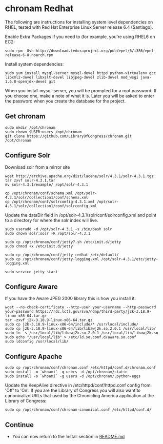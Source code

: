 chronam Redhat
==============

The following are instructions for installing system level dependencies on
RHEL, tested with Red Hat Enterprise Linux Server release 6.4 (Santiago).

Enable Extra Packages if you need to (for example, you're using RHEL6 on EC2:

    sudo rpm -Uvh http://download.fedoraproject.org/pub/epel/6/i386/epel-release-6-8.noarch.rpm

Install system dependencies:

    sudo yum install mysql-server mysql-devel httpd python-virtualenv gcc libxml2-devel libxslt-devel libjpeg-devel zlib-devel mod_wsgi java-1.6.0-openjdk-devel git

When you install mysql-server, you will be prompted for a root password. If
you choose one, make a note of what it is. Later you will be asked to enter
the password when you create the database for the project.

Get chronam
-----------

    sudo mkdir /opt/chronam
    sudo chown $USER:users /opt/chronam
    git clone https://github.com/LibraryOfCongress/chronam.git /opt/chronam

Configure Solr
--------------

Download solr from a mirror site

    wget http://archive.apache.org/dist/lucene/solr/4.3.1/solr-4.3.1.tgz
    tar zxvf solr-4.3.1.tar
    mv solr-4.3.1/example/ /opt/solr-4.3.1

    cp /opt/chronam/conf/schema.xml /opt/solr-4.3.1/solr/collection1/conf/schema.xml
    cp /opt/chronam/conf/solrconfig-4.3.1.xml /opt/solr-4.3.1/solr/collection1/conf/solrconfig.xml

Update the dataDir field in /opt/solr-4.3.1/solr/conf/solrconfig.xml and
point to a directory for where the solr index will live.

    sudo useradd -d /opt/solr-4.3.1 -s /bin/bash solr
    sudo chown solr:solr -R /opt/solr-4.3.1

    sudo cp /opt/chronam/conf/jetty7.sh /etc/init.d/jetty
    sudo chmod +x /etc/init.d/jetty

    sudo cp /opt/chronam/conf/jetty-redhat /etc/default/
    sudo cp /opt/chronam/conf/jetty-logging.xml /opt/solr-4.3.1/etc/jetty-logging.xml

    sudo service jetty start

Configure Aware
---------------

If you have the Aware JPEG 2000 library this is how you install it:

    wget --no-check-certificate --http-user your-username --http-password your-password https://rdc.lctl.gov/svn/ndnp/third-party/j2k-3.18.9-linux-x86-64.tar.gz
    tar -zxvf j2k-3.18.9-linux-x86-64.tar.gz
    sudo cp j2k-3.18.9-linux-x86-64/include/* /usr/local/include/
    sudo cp j2k-3.18.9-linux-x86-64/lib/libawj2k.so.2.0.1 /usr/local/lib/
    sudo ln -s /usr/local/lib/libawj2k.so.2.0.1 /usr/local/lib/libawj2k.so
    sudo echo "/usr/local/lib" > /etc/ld.so.conf.d/aware.so.conf
    sudo ldconfig /usr/local/lib/

Configure Apache
----------------

    sudo cp /opt/chronam/conf/chronam.conf /etc/httpd/conf.d/chronam.conf
    sudo install -o `whoami` -g users -d /opt/chronam/static
    sudo install -o `whoami` -g users -d /opt/chronam/.python-eggs

Update the KeepAlive directive in /etc/httpd/conf/httpd.conf config from 'Off' 
to 'On'. If you are the Library of Congress you will also want to canonicalize 
URLs that used by the Chronicling America application at the Library of Congress:

    sudo cp /opt/chronam/conf/chronam-canonical.conf /etc/httpd/conf.d/


Continue
--------

* You can now return to the Install section in [README.md](https://github.com/LibraryOfCongress/chronam/blob/master/README.md#install)
